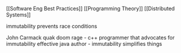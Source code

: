 [[Software Eng Best Practices]] [[Programming Theory]] [[Distributed Systems]]

immutability prevents race conditions

John Carmack quak doom rage - c++ programmer that advocates for immutability
effective java author - immutability simplifies things
